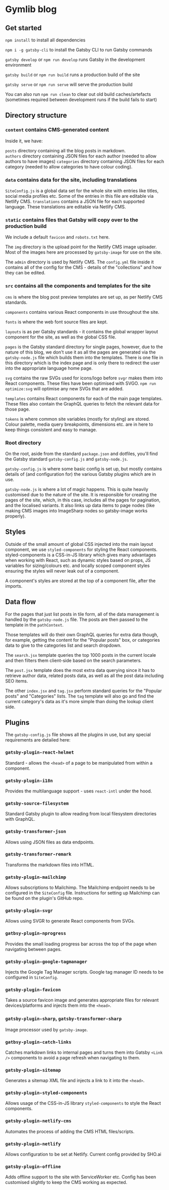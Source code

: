 # Gymlib blog

## Get started

`npm install` to install all dependencies

`npm i -g gatsby-cli` to install the Gatsby CLI to run Gatsby commands

`gatsby develop` or `npm run develop` runs Gatsby in the development environment

`gatsby build` or `npm run build` runs a production build of the site

`gatsby serve` or `npm run serve` will serve the production build

You can also run `npm run clean` to clear out old build caches/artefacts (sometimes required between development runs if the build fails to start)

## Directory structure

### `content` contains CMS-generated content

Inside it, we have:

`posts` directory containing all the blog posts in markdown.  
`authors` directory containing JSON files for each author (needed to allow authors to have images)
`categories` directory containing JSON files for each category (needed to allow categories to have colour coding).

### `data` contains data for the site, including translations

`SiteConfig.js` is a global data set for the whole site with entries like titles, social media profiles etc. Some of the entries in this file are editable via Netlify CMS.
`translations` contains a JSON file for each supported language. These translations are editable via Netlify CMS.

### `static` contains files that Gatsby will copy over to the production build

We include a default `favicon` and `robots.txt` here.

The `img` directory is the upload point for the Netlify CMS image uploader. Most of the images here are processed by `gatsby-image` for use on the site.

The `admin` directory is used by Netlify CMS. The `config.yml` file inside it contains all of the config for the CMS - details of the "collections" and how they can be edited.

### `src` contains all the components and templates for the site

`cms` is where the blog post preview templates are set up, as per Netlify CMS standards.

`components` contains various React components in use throughout the site.

`fonts` is where the web font source files are kept.

`layouts` is as per Gatsby standards - it contains the global wrapper layout component for the site, as well as the global CSS file.

`pages` is the Gatsby standard directory for single pages, however, due to the nature of this blog, we don't use it as all the pages are generated via the `gatsby-node.js` file which builds them into the templates. There is one file in this directory which is the index page and is only there to redirect the user into the appropriate language home page.

`svg` contains the raw SVGs used for icons/logo before `svgr` makes them into React components. These files have been optimised with SVGO. `npm run optimize:svg` will optimise any new SVGs that are added.

`templates` contains React components for each of the main page templates. These files also contain the GraphQL queries to fetch the relevant data for those page.

`tokens` is where common site variables (mostly for styling) are stored. Colour palette, media query breakpoints, dimensions etc. are in here to keep things consistent and easy to manage.

### Root directory

On the root, aside from the standard `package.json` and dotfiles, you'll find the Gatsby standard `gatsby-config.js` and `gatsby-node.js`.

`gatsby-config.js` is where some basic config is set up, but mostly contains details of (and configuration for) the various Gatsby plugins which are in use.

`gatsby-node.js` is where a lot of magic happens. This is quite heavily customised due to the nature of the site. It is responsible for creating the pages of the site, which, in this case, includes all the pages for pagination, and the localised variants. It also links up data items to page nodes (like making CMS images into ImageSharp nodes so gatsby-image works properly).

## Styles

Outside of the small amount of global CSS injected into the main layout component, we use `styled-components` for styling the React components. styled-components is a CSS-in-JS library which gives many advantages when working with React, such as dynamic styles based on props, JS variables for sizing/colours etc. and locally scoped component styles ensuring the styles will never leak out of a component.

A component's styles are stored at the top of a component file, after the imports.

## Data flow

For the pages that just list posts in tile form, all of the data management is handled by the `gatsby-node.js` file. The posts are then passed to the template in the `pathContext`.

Those templates will do their own GraphQL queries for extra data though, for example, getting the content for the "Popular posts" box, or categories data to give to the categories list and search dropdown.

The `search.jsx` template queries the top 1000 posts in the current locale and then filters them client-side based on the search parameters.

The `post.jsx` template does the most extra data querying since it has to retrieve author data, related posts data, as well as all the post data including SEO items.

The other `index.jsx` and `tag.jsx` perform standard queries for the "Popular posts" and "Categories" lists. The `tag` template will also go and find the current category's data as it's more simple than doing the lookup client side.

##

## Plugins

The `gatsby-config.js` file shows all the plugins in use, but any special requirements are detailed here: 

### `gatsby-plugin-react-helmet`

Standard - allows the `<head>` of a page to be manipulated from within a component.

### `gatsby-plugin-i18n`

Provides the multilanguage support - uses `react-intl` under the hood.

### `gatsby-source-filesystem`

Standard Gatsby plugin to allow reading from local filesystem directories with GraphQL.

### `gatsby-transformer-json`

Allows using JSON files as data endpoints.

### `gatsby-transformer-remark`

Transforms the markdown files into HTML.

### `gatsby-plugin-mailchimp`

Allows subscriptions to Mailchimp. The Mailchimp endpoint needs to be configured in the `SiteConfig` file. Instructions for setting up Mailchimp can be found on the plugin's GitHub repo.

### `gatsby-plugin-svgr`

Allows using SVGR to generate React components from SVGs.

### `gatbsy-plugin-nprogress`

Provides the small loading progress bar across the top of the page when navigating between pages.

### `gatsby-plugin-google-tagmanager`

Injects the Google Tag Manager scripts. Google tag manager ID needs to be configured in `SiteConfig`.

### `gatsby-plugin-favicon`

Takes a source favicon image and generates appropriate files for relevant devices/platforms and injects them into the `<head>`.

### `gatsby-plugin-sharp`, `gatsby-transformer-sharp`

Image processor used by `gatsby-image`.

### `gatbsy-plugin-catch-links`

Catches markdown links to internal pages and turns them into Gatsby `<Link />` components to avoid a page refresh when navigating to them.

### `gatsby-plugin-sitemap`

Generates a sitemap XML file and injects a link to it into the `<head>`.

### `gatsby-plugin-styled-components`

Allows usage of the CSS-in-JS library `styled-components` to style the React components.

### `gatsby-plugin-netlify-cms`

Automates the process of adding the CMS HTML files/scripts.

### `gatsby-plugin-netlify`

Allows configuration to be set at Netlify. Current config provided by SHO.ai

### `gatsby-plugin-offline`

Adds offline support to the site with ServiceWorker etc. Config has been customised slightly to keep the CMS working as expected.